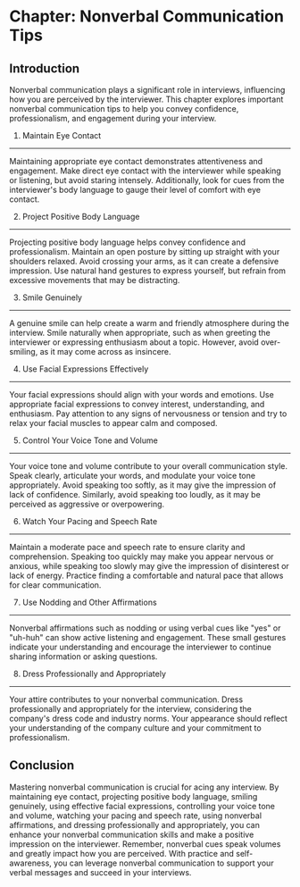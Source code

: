 Chapter: Nonverbal Communication Tips
=====================================

Introduction
------------

Nonverbal communication plays a significant role in interviews, influencing how you are perceived by the interviewer. This chapter explores important nonverbal communication tips to help you convey confidence, professionalism, and engagement during your interview.

1. Maintain Eye Contact
-----------------------

Maintaining appropriate eye contact demonstrates attentiveness and engagement. Make direct eye contact with the interviewer while speaking or listening, but avoid staring intensely. Additionally, look for cues from the interviewer's body language to gauge their level of comfort with eye contact.

2. Project Positive Body Language
---------------------------------

Projecting positive body language helps convey confidence and professionalism. Maintain an open posture by sitting up straight with your shoulders relaxed. Avoid crossing your arms, as it can create a defensive impression. Use natural hand gestures to express yourself, but refrain from excessive movements that may be distracting.

3. Smile Genuinely
------------------

A genuine smile can help create a warm and friendly atmosphere during the interview. Smile naturally when appropriate, such as when greeting the interviewer or expressing enthusiasm about a topic. However, avoid over-smiling, as it may come across as insincere.

4. Use Facial Expressions Effectively
-------------------------------------

Your facial expressions should align with your words and emotions. Use appropriate facial expressions to convey interest, understanding, and enthusiasm. Pay attention to any signs of nervousness or tension and try to relax your facial muscles to appear calm and composed.

5. Control Your Voice Tone and Volume
-------------------------------------

Your voice tone and volume contribute to your overall communication style. Speak clearly, articulate your words, and modulate your voice tone appropriately. Avoid speaking too softly, as it may give the impression of lack of confidence. Similarly, avoid speaking too loudly, as it may be perceived as aggressive or overpowering.

6. Watch Your Pacing and Speech Rate
------------------------------------

Maintain a moderate pace and speech rate to ensure clarity and comprehension. Speaking too quickly may make you appear nervous or anxious, while speaking too slowly may give the impression of disinterest or lack of energy. Practice finding a comfortable and natural pace that allows for clear communication.

7. Use Nodding and Other Affirmations
-------------------------------------

Nonverbal affirmations such as nodding or using verbal cues like "yes" or "uh-huh" can show active listening and engagement. These small gestures indicate your understanding and encourage the interviewer to continue sharing information or asking questions.

8. Dress Professionally and Appropriately
-----------------------------------------

Your attire contributes to your nonverbal communication. Dress professionally and appropriately for the interview, considering the company's dress code and industry norms. Your appearance should reflect your understanding of the company culture and your commitment to professionalism.

Conclusion
----------

Mastering nonverbal communication is crucial for acing any interview. By maintaining eye contact, projecting positive body language, smiling genuinely, using effective facial expressions, controlling your voice tone and volume, watching your pacing and speech rate, using nonverbal affirmations, and dressing professionally and appropriately, you can enhance your nonverbal communication skills and make a positive impression on the interviewer. Remember, nonverbal cues speak volumes and greatly impact how you are perceived. With practice and self-awareness, you can leverage nonverbal communication to support your verbal messages and succeed in your interviews.
